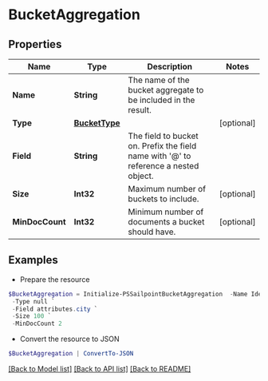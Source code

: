 # BucketAggregation
## Properties

Name | Type | Description | Notes
------------ | ------------- | ------------- | -------------
**Name** | **String** | The name of the bucket aggregate to be included in the result. | 
**Type** | [**BucketType**](BucketType.md) |  | [optional] 
**Field** | **String** | The field to bucket on. Prefix the field name with &#39;@&#39; to reference a nested object. | 
**Size** | **Int32** | Maximum number of buckets to include. | [optional] 
**MinDocCount** | **Int32** | Minimum number of documents a bucket should have. | [optional] 

## Examples

- Prepare the resource
```powershell
$BucketAggregation = Initialize-PSSailpointBucketAggregation  -Name Identity Locations `
 -Type null `
 -Field attributes.city `
 -Size 100 `
 -MinDocCount 2
```

- Convert the resource to JSON
```powershell
$BucketAggregation | ConvertTo-JSON
```

[[Back to Model list]](../README.md#documentation-for-models) [[Back to API list]](../README.md#documentation-for-api-endpoints) [[Back to README]](../README.md)

